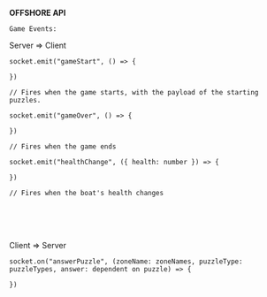 __**OFFSHORE API**__

`Game Events:`

Server => Client
```
socket.emit("gameStart", () => {

})

// Fires when the game starts, with the payload of the starting puzzles.
```

```
socket.emit("gameOver", () => {

})

// Fires when the game ends
```

```
socket.emit("healthChange", ({ health: number }) => {

})

// Fires when the boat's health changes
```

<br/>
<br/>
<br/>

Client => Server

```
socket.on("answerPuzzle", (zoneName: zoneNames, puzzleType: puzzleTypes, answer: dependent on puzzle) => {

})
```

